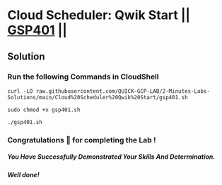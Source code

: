 # Cloud Scheduler: Qwik Start || [GSP401](https://www.cloudskillsboost.google/focuses/3556?parent=catalog) ||

## Solution 

### Run the following Commands in CloudShell

```
curl -LO raw.githubusercontent.com/QUICK-GCP-LAB/2-Minutes-Labs-Solutions/main/Cloud%20Scheduler%20Qwik%20Start/gsp401.sh

sudo chmod +x gsp401.sh

./gsp401.sh
```

### Congratulations 🎉 for completing the Lab !

##### *You Have Successfully Demonstrated Your Skills And Determination.*

#### *Well done!*

